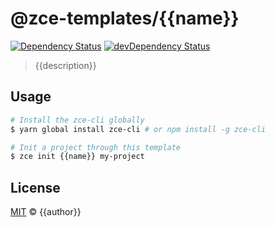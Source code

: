 # @zce-templates/{{name}}

[![Dependency Status][dependency-image]][dependency-url]
[![devDependency Status][devdependency-image]][devdependency-url]

> {{description}}

## Usage

```sh
# Install the zce-cli globally
$ yarn global install zce-cli # or npm install -g zce-cli

# Init a project through this template
$ zce init {{name}} my-project
```

## License

[MIT](LICENSE) &copy; {{author}}



[dependency-image]: https://img.shields.io/david/zce-templates/{{name}}.svg
[dependency-url]: https://david-dm.org/zce-templates/{{name}}
[devdependency-image]: https://img.shields.io/david/dev/zce-templates/{{name}}.svg
[devdependency-url]: https://david-dm.org/zce-templates/{{name}}?type=dev
